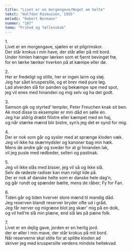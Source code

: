 ```yaml
---
title: "Livet er en morgengave/Noget om helte"
tekst: "Halfdan Rasmussen, 1955"
melodi: "Robert Normann"
nummer: "187"
tema: "Frihed og fællesskab"
---
```

1\.\
Livet er en morgengave, sjælen er et pilgrimskor.<br>
Der står krokus i min have, der står øller på mit bord.<br>
Under himlen hænger lærken som et fjernt bevinget frø,<br>
for en lærke tænker hverken på at kæmpe eller dø.<br>

2\.\
Her er fredeligt og stille, her er ingen larm og støj.<br>
Jeg har sået kruspersille, og et brev med pure løg.<br>
Lad alverden slå for panden og bekæmpe spe med spot,<br>
jeg vil enes med hinanden og mig selv og ha det godt.<br>

3\.\
Samson gik og styrted’ templer, Peter Freuchen knak sit ben.<br>
Ak mod disse to eksempler er min dåd en sølle én.<br>
Jeg har aldrig dræbt filistre eller kæmpet med en haj,<br>
og når stærke mænd blir bistre, syn’s jeg det er synd for mig.<br>

4\.\
Der er nok som går og sysler med at sprænge kloden væk.<br>
Jeg vil ikke ha skærmydsler og kanoner bag min hæk.<br>
Mens de andre går og sveder for at gi hinanden lak,<br>
vil jeg pusle med rødbeder, selleri og pastinak.<br>

5\.\
Jeg vil ikke slås med bisser, jeg vil så og ikke slå.<br>
Selv de rødeste radiser kan man roligt lide på.<br>
Der er nok af danske helte som er danske hele dag’n,<br>
og går rundt og spænder bælte, mens de råber; Fy for Fan.<br>

6\.\
Tiden går og tiden hverver store mænd til mandig dåd.<br>
Jeg reserven blandt reserver bryder ofte ud i gråd.<br>
Jeg får nerver og migræne blot jeg skær’ mig på en dolk,<br>
og vil hell’re slå min plæne, end slå løs på pæne folk.<br>

7\.\
Livet er en dejlig gave, jorden er en herlig jord.<br>
der er øller i min mave, der står krokus på mit bord.<br>
Når reserverne skal stille for at splitte kloden ad<br>
skriver jeg med kruspersille verdens mindste heltekvad.<br>
